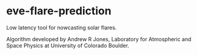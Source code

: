 # eve-flare-prediction
Low latency tool for nowcasting solar flares. 

Algorithm developed by Andrew R Jones, Laboratory for Atmospheric and Space Physics at University of Colorado Boulder. 
